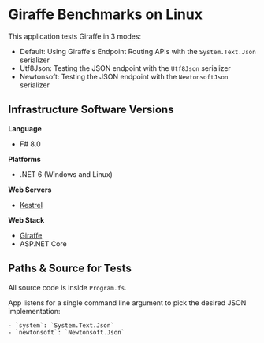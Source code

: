 # Giraffe Benchmarks on Linux

This application tests Giraffe in 3 modes:

- Default: Using Giraffe's Endpoint Routing APIs with the `System.Text.Json` serializer
- Utf8Json: Testing the JSON endpoint with the `Utf8Json` serializer
- Newtonsoft: Testing the JSON endpoint with the `NewtonsoftJson` serializer

## Infrastructure Software Versions

**Language**

* F# 8.0

**Platforms**

* .NET 6 (Windows and Linux)

**Web Servers**

* [Kestrel](https://github.com/aspnet/KestrelHttpServer)

**Web Stack**

* [Giraffe](https://github.com/giraffe-fsharp/Giraffe)
* ASP.NET Core

## Paths & Source for Tests

All source code is inside `Program.fs`.

App listens for a single command line argument to pick the desired JSON implementation:

    - `system`: `System.Text.Json`
    - `newtonsoft`: `Newtonsoft.Json`
